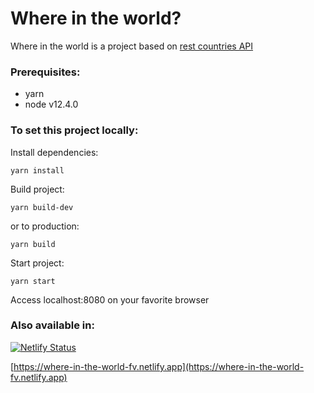 # Where in the world?

Where in the world is a project based on [rest countries API](https://restcountries.com/)

### Prerequisites:

- yarn
- node v12.4.0

### To set this project locally:

Install dependencies:
```
yarn install
```

Build project:
```
yarn build-dev
```

or to production:
```
yarn build
```

Start project:
```
yarn start
```

Access localhost:8080 on your favorite browser

### Also available in:

[![Netlify Status](https://api.netlify.com/api/v1/badges/4577843a-981f-4ee6-94f0-e1616183ca2e/deploy-status)](https://app.netlify.com/sites/where-in-the-world-fv/deploys)

[https://where-in-the-world-fv.netlify.app](https://where-in-the-world-fv.netlify.app)
